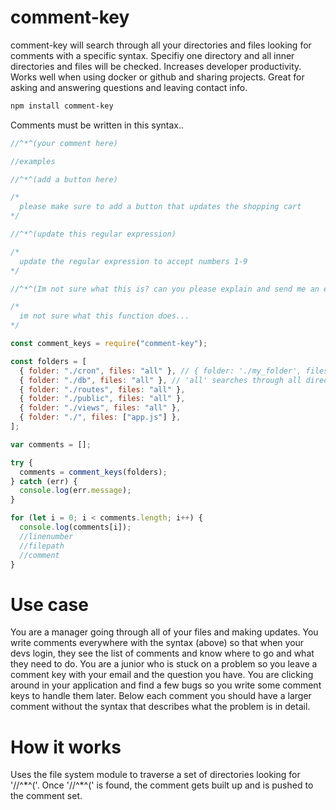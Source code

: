 # comment-key

comment-key will search through all your directories and files looking for comments with a specific syntax. Specifiy one directory and all inner directories and files will be checked. Increases developer productivity. Works well when using docker or github and sharing projects. Great for asking and answering questions and leaving contact info.

```sh
npm install comment-key
```

Comments must be written in this syntax..

```js
//^*^(your comment here)
```

```js
//examples

//^*^(add a button here)

/*
  please make sure to add a button that updates the shopping cart
*/

//^*^(update this regular expression)

/*
  update the regular expression to accept numbers 1-9
*/

//^*^(Im not sure what this is? can you please explain and send me an email at johndoe@gmail.com)

/*
  im not sure what this function does...
*/
```

```js
const comment_keys = require("comment-key");

const folders = [
  { folder: "./cron", files: "all" }, // { folder: './my_folder', files: ([]), ('all'), (['a.js', 'b.js']) }
  { folder: "./db", files: "all" }, // 'all' searches through all directories and files
  { folder: "./routes", files: "all" },
  { folder: "./public", files: "all" },
  { folder: "./views", files: "all" },
  { folder: "./", files: ["app.js"] },
];

var comments = [];

try {
  comments = comment_keys(folders);
} catch (err) {
  console.log(err.message);
}

for (let i = 0; i < comments.length; i++) {
  console.log(comments[i]);
  //linenumber
  //filepath
  //comment
}
```

# Use case

You are a manager going through all of your files and making updates. You write comments everywhere with the syntax (above) so that when your devs login, they see the list of comments and know where to go and what they need to do. You are a junior who is stuck on a problem so you leave a comment key with your email and the question you have. You are clicking around in your application and find a few bugs so you write some comment keys to handle them later.
Below each comment you should have a larger comment without the syntax that describes what the problem is in detail.

# How it works

Uses the file system module to traverse a set of directories looking for '//^\*^('. Once '//^\*^(' is found, the comment gets built up and is pushed to the comment set.
